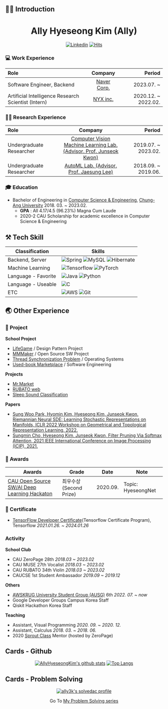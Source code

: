 ## 🙋‍♂️ Introduction
<div align="center">
<h1>Ally Hyeseong Kim (Ally)</h1>

[![Linkedin](https://img.shields.io/badge/-LinkedIn-blue?style=flat-square&logo=Linkedin&logoColor=white)](https://www.linkedin.com/in/AllyHyeseongKim/)
[![Hits](https://hits.seeyoufarm.com/api/count/incr/badge.svg?url=https%3A%2F%2Fgithub.com%2Finclue)](https://github.com/AllyHyeseongKim)
</div>

<!--[![Blog](http://img.shields.io/badge/-Tech%20blog-black?style=flat-square&logo=blogger&logoColor=white)](https://velog.io/@ally3k)-->

### 💻 Work Experience
| Role | Company | Period |
|:---|:---:|---:|
| Software Engineer, Backend | [Naver Corp.](https://navercorp.com) | 2023.07. ~ |
| Artificial Intelligence Research Scientist (Intern) | [NYX inc.](http://gosleep.kr) | 2020.12. ~ 2022.02. |

### 👩‍🔬 Research Experience
| Role | Company | Period |
|:---|:---:|---:|
| Undergraduate Researcher | [Computer Vision Machine Learning Lab. <br />(Advisor. Prof. Junseok Kwon)](https://sites.google.com/view/cau-cvml/) | 2019.07. ~ 2023.02. |
| Undergraduate Researcher | [AutoML Lab. (Advisor. Prof. Jaesung Lee)](http://ml.cau.ac.kr) | 2018.09. ~ 2019.06. |

### 🎓 Education
- Bachelor of Engineering in [Computer Science & Engineering](https://cse.cau.ac.kr/main.php), [Chung-Ang University](https://www.cau.ac.kr/index.do) 2018. 03. ~ 2023.02.
  - **GPA** : All 4.17/4.5 (96.23%) Magna Cum Laude
  - 2020-2 CAU Scholarship for academic excellence in Computer Science & Engineering

## ⚒ Tech Skill
|Classification|Skills|
|---|---|
|Backend, Server| ![Spring](https://img.shields.io/badge/spring-%236DB33F.svg?style=for-the-badge&logo=spring&logoColor=white) ![MySQL](https://img.shields.io/badge/mysql-%2300f.svg?style=for-the-badge&logo=mysql&logoColor=white) ![Hibernate](https://img.shields.io/badge/hibernate-59666C.svg?style=for-the-badge&logo=hibernate&logoColor=white)||
|Machine Learning| ![Tensorflow](https://img.shields.io/badge/Tensorflow-FF6F00.svg?style=for-the-badge&logo=tensorflow&logoColor=white) ![PyTorch](https://img.shields.io/badge/PyTorch-EE4C2C.svg?style=for-the-badge&logo=PyTorch&logoColor=white)
|Language - Favorite| ![Java](https://img.shields.io/badge/java-%23ED8B00.svg?style=for-the-badge&logo=java&logoColor=white) ![Python](https://img.shields.io/badge/python-3670A0?style=for-the-badge&logo=python&logoColor=ffdd54)|
|Language - Useable| ![C](https://img.shields.io/badge/c-%2300599C.svg?style=for-the-badge&logo=c&logoColor=white)
|ETC| ![AWS](https://img.shields.io/badge/AWS-%23FF9900.svg?style=for-the-badge&logo=amazon-aws&logoColor=white) ![Git](https://img.shields.io/badge/git-%23F05033.svg?style=for-the-badge&logo=git&logoColor=white)|

## 🌏 Other Experience
### 📝 Project
**School Project**
 - [LifeGame](https://github.com/CAU-DesignPattern/LifeGame) / Design Pattern Project
 - [MMMaker](https://github.com/C4Ution/MMMaker) / Open Source SW Project
 - [Thread Synchronization Problem](https://github.com/AllyHyeseongKim/CAU15841_OperatingSystems) / Operating Systems
 - [Used-book Marketplace](https://github.com/AllyHyeseongKim/CAU11708_SoftwareEngineering/tree/master/Used-book_Marketplace) / Software Engineering

**Projects**
 - [Mr.Market](https://mrmarket.live)
 - [RUBATO web](https://github.com/cau-rubato)
 - [Sleep Sound Classification](https://github.com/AllyHyeseongKim/Sleep-Sound-Classification)

**Papers**
- [Sung Woo Park, Hyomin Kim, Hyeseong Kim, Junseok Kwon, Riemannian Neural SDE: Learning Stochastic Representations on Manifolds, ICLR 2022 Workshop on Geometrical and Topological Representation Learning, 2022.](https://openreview.net/pdf?id=SF8lkH-J6e9)
- [Sungmin Cho, Hyeseong Kim, Junseok Kwon, Filter Pruning Via Softmax Attention, 2021 IEEE International Conference on Image Processing (ICIP), 2021.](https://ieeexplore.ieee.org/stamp/stamp.jsp?arnumber=9506724)

### 🏅 Awards
|Awards|Grade|Date|Note|
|---|---|---|---|
|[CAU Open Source SW/AI Deep Learning Hackaton](https://www.swaicau.com/data/file/exhibit_2020/3698592639_Xe8RamyL_1d80fe9c0e153bdc26741e4c0f43cad6078724e9.jpg)|최우수상(Second Prize)|2020.09.|Topic: HyeseongNet|

### 📜 Certificate
 - [TensorFlow Developer Certificate](https://www.credential.net/f8ebc184-1d71-4edc-ab4e-29f8ee409b7d)(Tensorflow Certificate Program), Tensorflow *2021.01.26. ~ 2024.01.26*

### Activity
**School Club**
 - CAU ZeroPage 28th *2018.03 ~ 2023.02*
 - CAU MUSE 27th Vocalist *2018.03 ~ 2023.02*
 - CAU RUBATO 34th Violin *2018.03 ~ 2023.02*
 - CAUCSE 1st Student Ambassador *2019.09 ~ 2019.12*

**Others**
- [AWSKRUG University Student Group (AUSG)](https://ausg.me) 6th *2022. 07. ~ now*
- Google Developer Groups Campus Korea Staff
- Qiskit Hackathon Korea Staff
<!--
**Presentation**
-->
**Teaching**
 - Assistant, Visual Programming *2020. 09. ~ 2020. 12.*
 - Assistant, Calculus *2018. 03. ~ 2018. 06.*
 - 2020 [Sprout Class](https://wiki.zeropage.org/wiki.php/새싹교실/2020/알수없는파이썬과ML맛) Mentor (hosted by ZeroPage)

## Cards - Github
<div align="center">

[![AllyHyeseongKim's github stats](https://github-readme-stats.vercel.app/api?username=AllyHyeseongKim&show_icons=true&hide_border=true)](https://github.com/AllyHyeseongKim)
[![Top Langs](https://github-readme-stats.vercel.app/api/top-langs/?username=AllyHyeseongKim&layout=compact&langs_count=8)](https://github.com/AllyHyeseongKim)

</div>

## Cards - Problem Solving
<div align="center">

[![ally3k's solvedac profile](http://mazassumnida.wtf/api/v2/generate_badge?boj=ally3k)](https://solved.ac/profile/ally3k)

</div>

<div align="center">
 
Go To [My Problem Solving series](https://velog.io/@ally3k/series/Algorithm)

</div>
